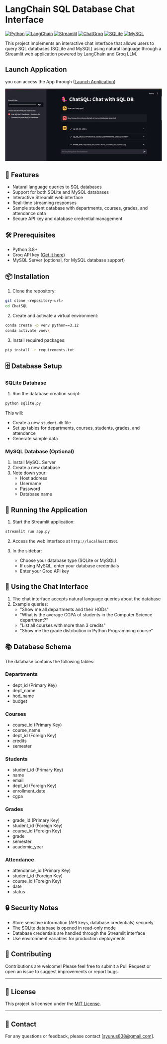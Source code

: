 # LangChain SQL Database Chat Interface

[![Python](https://img.shields.io/badge/Python-3.8+-blue?logo=python&logoColor=white)](https://www.python.org/)
[![LangChain](https://img.shields.io/badge/LangChain-Framework-blue)](https://langchain.io/)
[![Streamlit](https://img.shields.io/badge/Streamlit-User%20Interface-green)](https://streamlit.io/)
[![ChatGroq](https://img.shields.io/badge/ChatGroq-Language%20Model-orange)](https://www.groq.com/)
[![SQLite](https://img.shields.io/badge/SQLite-Database-blue)](https://www.sqlite.org/)
[![MySQL](https://img.shields.io/badge/MySQL-Database-blue)](https://www.mysql.com/)

This project implements an interactive chat interface that allows users to query SQL databases (SQLite and MySQL) using natural language through a Streamlit web application powered by LangChain and Groq LLM.
## Launch Application
you can access the App through ([Launch Application](https://yunus5603-chatsql-app-4qqccv.streamlit.app/))

![](Screenshot.jpg)
## 🌟 Features

- Natural language queries to SQL databases
- Support for both SQLite and MySQL databases
- Interactive Streamlit web interface
- Real-time streaming responses
- Sample student database with departments, courses, grades, and attendance data
- Secure API key and database credential management

## 🛠️ Prerequisites

- Python 3.8+
- Groq API key ([Get it here](https://console.groq.com))
- MySQL Server (optional, for MySQL database support)

## 📦 Installation

1. Clone the repository:
```bash
git clone <repository-url>
cd ChatSQL
```

2. Create and activate a virtual environment:
```bash
conda create -p venv python==3.12
conda activate vnev\
```


3. Install required packages:
```bash
pip install -r requirements.txt
```


## 🗄️ Database Setup

### SQLite Database
1. Run the database creation script:
```bash
python sqlite.py
```

This will:
- Create a new `student.db` file
- Set up tables for departments, courses, students, grades, and attendance
- Generate sample data

### MySQL Database (Optional)
1. Install MySQL Server
2. Create a new database
3. Note down your:
   - Host address
   - Username
   - Password
   - Database name

## 🚀 Running the Application

1. Start the Streamlit application:
```bash
streamlit run app.py
```

2. Access the web interface at `http://localhost:8501`

3. In the sidebar:
   - Choose your database type (SQLite or MySQL)
   - If using MySQL, enter your database credentials
   - Enter your Groq API key

## 💬 Using the Chat Interface

1. The chat interface accepts natural language queries about the database
2. Example queries:
   - "Show me all departments and their HODs"
   - "What is the average CGPA of students in the Computer Science department?"
   - "List all courses with more than 3 credits"
   - "Show me the grade distribution in Python Programming course"

## 📚 Database Schema

The database contains the following tables:

### Departments
- dept_id (Primary Key)
- dept_name
- hod_name
- budget

### Courses
- course_id (Primary Key)
- course_name
- dept_id (Foreign Key)
- credits
- semester

### Students
- student_id (Primary Key)
- name
- email
- dept_id (Foreign Key)
- enrollment_date
- cgpa

### Grades
- grade_id (Primary Key)
- student_id (Foreign Key)
- course_id (Foreign Key)
- grade
- semester
- academic_year

### Attendance
- attendance_id (Primary Key)
- student_id (Foreign Key)
- course_id (Foreign Key)
- date
- status

## 🔒 Security Notes

- Store sensitive information (API keys, database credentials) securely
- The SQLite database is opened in read-only mode
- Database credentials are handled through the Streamlit interface
- Use environment variables for production deployments

## 🤝 Contributing

Contributions are welcome! Please feel free to submit a Pull Request or open an issue to suggest improvements or report bugs.

---

## 📝 License

This project is licensed under the [MIT License](LICENSE).

---

## 👥 Contact

For any questions or feedback, please contact [syunus838@gmail.com].

